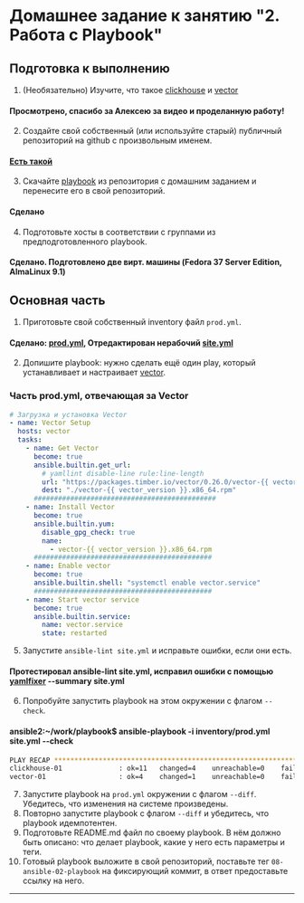 # Домашнее задание к занятию "2. Работа с Playbook"

## Подготовка к выполнению

1. (Необязательно) Изучите, что такое [clickhouse](https://www.youtube.com/watch?v=fjTNS2zkeBs) и [vector](https://www.youtube.com/watch?v=CgEhyffisLY)
#### Просмотрено, спасибо за Алексею за видео и проделанную работу!    
2. Создайте свой собственный (или используйте старый) публичный репозиторий на github с произвольным именем.        
#### [Есть такой](https://github.com/devops-run/devops-netology/tree/main/08-ansible-02-playbook/playbook)     
3. Скачайте [playbook](./playbook/) из репозитория с домашним заданием и перенесите его в свой репозиторий.        
#### Сделано
4. Подготовьте хосты в соответствии с группами из предподготовленного playbook.
#### Сделано. Подготовлено две вирт. машины (Fedora 37 Server Edition, AlmaLinux 9.1)

## Основная часть

1. Приготовьте свой собственный inventory файл `prod.yml`.
#### Сделано: [prod.yml](playbook/inventory/prod.yml), Отредактирован нерабочий [site.yml](playbook/site.yml)               
2. Допишите playbook: нужно сделать ещё один play, который устанавливает и настраивает [vector](https://vector.dev).    
### Часть prod.yml, отвечающая за Vector
```yaml
# Загрузка и установка Vector
- name: Vector Setup
  hosts: vector
  tasks:
    - name: Get Vector
      become: true
      ansible.builtin.get_url:
        # yamllint disable-line rule:line-length
        url: "https://packages.timber.io/vector/0.26.0/vector-{{ vector_version }}.x86_64.rpm"
        dest: "./vector-{{ vector_version }}.x86_64.rpm"
      #############################################
    - name: Install Vector
      become: true
      ansible.builtin.yum:
        disable_gpg_check: true
        name:
          - vector-{{ vector_version }}.x86_64.rpm
      ############################################
    - name: Enable vector
      become: true
      ansible.builtin.shell: "systemctl enable vector.service"
      ############################################
    - name: Start vector service
      become: true
      ansible.builtin.service:
        name: vector.service
        state: restarted

```
5. Запустите `ansible-lint site.yml` и исправьте ошибки, если они есть.     
#### Протестировал ansible-lint site.yml, исправил ошибки с помощью [yamlfixer](https://github.com/opt-nc/yamlfixer) --summary site.yml  
6. Попробуйте запустить playbook на этом окружении с флагом `--check`.      

#### ansible2:~/work/playbook$ ansible-playbook -i inventory/prod.yml site.yml --check  
```bash
PLAY RECAP ********************************************************************************************************************************************
clickhouse-01              : ok=11   changed=4    unreachable=0    failed=0    skipped=2    rescued=0    ignored=0
vector-01                  : ok=4    changed=1    unreachable=0    failed=0    skipped=1    rescued=0    ignored=0
```

7. Запустите playbook на `prod.yml` окружении с флагом `--diff`. Убедитесь, что изменения на системе произведены.   
8. Повторно запустите playbook с флагом `--diff` и убедитесь, что playbook идемпотентен.    
9. Подготовьте README.md файл по своему playbook. В нём должно быть описано: что делает playbook, какие у него есть параметры и теги.   
10. Готовый playbook выложите в свой репозиторий, поставьте тег `08-ansible-02-playbook` на фиксирующий коммит, в ответ предоставьте ссылку на него.    
---
